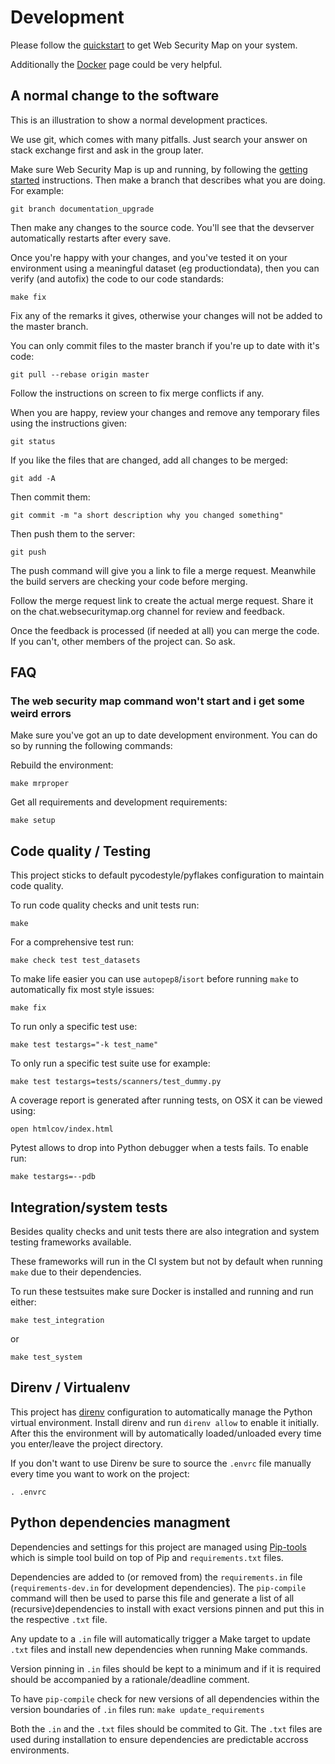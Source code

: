 # Development

Please follow the [quickstart](getting_started.md) to get Web Security Map on your system.

Additionally the [Docker](docker.md) page could be very helpful.

## A normal change to the software

This is an illustration to show a normal development practices.

We use git, which comes with many pitfalls. Just search your answer on stack exchange first and ask in the group later.

Make sure Web Security Map is up and running, by following the [getting started](getting_started.md) instructions. Then make a
branch that describes what you are doing. For example:

    git branch documentation_upgrade

Then make any changes to the source code. You'll see that the devserver automatically restarts after every save.

Once you're happy with your changes, and you've tested it on your environment using a meaningful dataset
(eg productiondata), then you can verify (and autofix) the code to our code standards:

    make fix

Fix any of the remarks it gives, otherwise your changes will not be added to the master branch.

You can only commit files to the master branch if you're up to date with it's code:

    git pull --rebase origin master

Follow the instructions on screen to fix merge conflicts if any.

When you are happy, review your changes and remove any temporary files using the instructions given:

    git status

If you like the files that are changed, add all changes to be merged:

    git add -A

Then commit them:

    git commit -m "a short description why you changed something"

Then push them to the server:

    git push

The push command will give you a link to file a merge request. Meanwhile the build servers are checking your code
before merging.

Follow the merge request link to create the actual merge request. Share it on the chat.websecuritymap.org channel for review
and feedback.

Once the feedback is processed (if needed at all) you can merge the code. If you can't, other members of the project can.
So ask.

## FAQ

### The web security map command won't start and i get some weird errors

Make sure you've got an up to date development environment. You can do so by running the following commands:

Rebuild the environment:

    make mrproper

Get all requirements and development requirements:

    make setup

## Code quality / Testing

This project sticks to default pycodestyle/pyflakes configuration to maintain code quality.

To run code quality checks and unit tests run:

    make

For a comprehensive test run:

    make check test test_datasets

To make life easier you can use `autopep8`/`isort` before running `make` to automatically fix most style issues:

    make fix

To run only a specific test use:

    make test testargs="-k test_name"

To only run a specific test suite use for example:

    make test testargs=tests/scanners/test_dummy.py

A coverage report is generated after running tests, on OSX it can be viewed using:

    open htmlcov/index.html

Pytest allows to drop into Python debugger when a tests fails. To enable run:

    make testargs=--pdb

## Integration/system tests

Besides quality checks and unit tests there are also integration and system testing frameworks available.

These frameworks will run in the CI system but not by default when running `make` due to their dependencies.

To run these testsuites make sure Docker is installed and running and run either:

    make test_integration

or

    make test_system

## Direnv / Virtualenv

This project has [direnv](https://direnv.net/) configuration to automatically manage the Python
virtual environment. Install direnv and run `direnv allow` to enable it initially. After this the environment will by automatically loaded/unloaded every time you enter/leave the project directory.

If you don't want to use Direnv be sure to source the `.envrc` file manually every time you want to work on the project:

    . .envrc

## Python dependencies managment

Dependencies and settings for this project are managed using [Pip-tools](https://github.com/jazzband/pip-tools) which is simple tool build on top of Pip and `requirements.txt` files.

Dependencies are added to (or removed from) the `requirements.in` file (`requirements-dev.in` for development dependencies). The `pip-compile` command will then be used to parse this file and generate a list of all (recursive)dependencies to install with exact versions pinnen and put this in the respective `.txt` file.

Any update to a `.in` file will automatically trigger a Make target to update `.txt` files and install new dependencies when running Make commands.

Version pinning in `.in` files should be kept to a minimum and if it is required should be accompanied by a rationale/deadline comment.

To have `pip-compile` check for new versions of all dependencies within the version boundaries of `.in` files run: `make update_requirements`

Both the `.in` and the `.txt` files should be commited to Git. The `.txt` files are used during installation to ensure dependencies are predictable accross environments.
